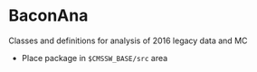 BaconAna
========

Classes and definitions for analysis of 2016 legacy data and MC

 * Place package in `$CMSSW_BASE/src` area 
